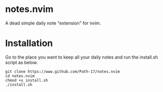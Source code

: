 # notes.nvim
A dead simple daily note "extension" for nvim.

# Installation
Go to the place you want to keep all your daily notes and run the install.sh script as below.

```
git clone https://www.github.com/Path-17/notes.nvim
cd notes.nvim
chmod +x install.sh
./install.sh
```
